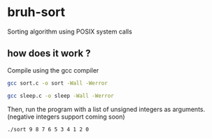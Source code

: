 # bruh-sort
Sorting algorithm using POSIX system calls

## how does it work ?

Compile using the gcc compiler 

```sh
gcc sort.c -o sort -Wall -Werror
```
```sh
gcc sleep.c -o sleep -Wall -Werror
```

Then, run the program with a list of unsigned integers as arguments. (negative integers support coming soon)

```sh
./sort 9 8 7 6 5 3 4 1 2 0
```
